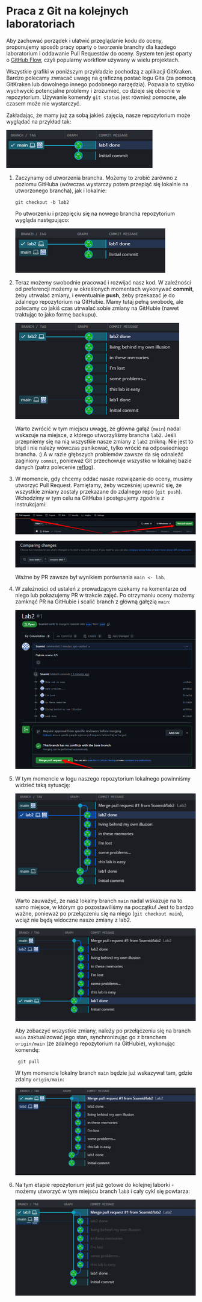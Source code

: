 # Praca z Git na kolejnych laboratoriach

Aby zachować porządek i ułatwić przeglądanie kodu do oceny, proponujemy sposób pracy oparty o tworzenie branchy dla każdego laboratorium i oddawanie Pull Requestów do oceny. System ten jest oparty o [GitHub Flow](https://docs.github.com/en/get-started/using-github/github-flow), czyli popularny workflow używany w wielu projektach. 

Wszystkie grafiki w poniższym przykładzie pochodzą z aplikacji GitKraken. Bardzo polecamy zwracać uwagę na graficzną postać logu Gita (za pomocą GitKraken lub dowolnego innego podobnego narzędzia). Pozwala to szybko wychwycić potencjalne problemy i zrozumieć, co dzieje się obecnie w repozytorium. Używanie komendy `git status` jest również pomocne, ale czasem może nie wystarczyć.

Zakładając, że mamy już za sobą jakieś zajęcia, nasze repozytorium może wyglądać na przykład tak:

![Stan repo po lab1](img/git1.png)

1. Zaczynamy od utworzenia brancha. Możemy to zrobić zarówno z poziomu GitHuba (wówczas wystarczy potem przepiąć się lokalnie na utworzonego brancha), jak i lokalnie:
    ```
    git checkout -b lab2
    ```
	Po utworzeniu i przepięciu się na nowego brancha repozytorium wygląda następująco:
	
	![Stan repo po utworzeniu brancha lab2](img/git2.png)

1. Teraz możemy swobodnie pracować i rozwijać nasz kod. W zależności od preferencji możemy w określonych momentach wykonywać **commit**, żeby utrwalać zmiany, i ewentualnie **push**, żeby przekazać je do zdalnego repozytorium na GitHubie. Mamy tutaj pełną swobodę, ale polecamy co jakiś czas utrwalać sobie zmiany na GitHubie (nawet traktując to jako formę backupu). 

	![Stan repo po wykonaniu szeregu zmian na branchu lab2](img/git3.png)

	Warto zwrócić w tym miejscu uwagę, że główna gałąź (`main`) nadal wskazuje na miejsce, z którego utworzyliśmy brancha `lab2`. Jeśli przepniemy się na nią wszystkie nasze zmiany z `lab2` znikną. Nie jest to błąd i nie należy wówczas panikować, tylko wrócić na odpowiedniego brancha. :) A w razie głębszych problemów zawsze da się odnaleźć zaginiony `commit`, ponieważ Git przechowuje wszystko w lokalnej bazie danych (patrz polecenie [reflog](https://git-scm.com/docs/git-reflog)). 

1. W momencie, gdy chcemy oddać nasze rozwiązanie do oceny, musimy utworzyć Pull Request. Pamiętamy, żeby wcześniej upewnić się, że wszystkie zmiany zostały przekazane do zdalnego repo (`git push`). Wchodzimy w tym celu na GitHuba i postępujemy zgodnie z instrukcjami:

	![Tworzenie Pull Request na GitHubie](img/git4.png)

	![Tworzenie Pull Request na GitHubie](img/git5.png)

	Ważne by PR zawsze był wynikiem porównania `main <- lab`. 

1. W zależności od ustaleń z prowadzącym czekamy na komentarze od niego lub pokazujemy PR w trakcie zajęć. Po otrzymaniu oceny możemy zamknąć PR na GitHubie i scalić branch z główną gałęzią `main`:

	![Wcielanie zmian do głównej gałęzi](img/git6.png)
	
1. W tym momencie w logu naszego repozytorium lokalnego powinniśmy widzieć taką sytuację:

	![Stan repo po scaleniu PR](img/git7.png)

    Warto zauważyć, że nasz lokalny branch `main` nadal wskazuje na to samo miejsce, w którym go pozostawiliśmy na początku! Jest to bardzo ważne, ponieważ po przełączeniu się na niego (`git checkout main`), wciąż nie będą widoczne nasze zmiany z lab2. 

	![Stan repo po przełączeniu się na lokalny main](img/git8.png)
	
	Aby zobaczyć wszystkie zmiany, należy po przełączeniu się na branch `main` zaktualizować jego stan, synchronizując go z branchem `origin/main` (ze zdalnego repozytorium na GitHubie), wykonując komendę:

	    git pull
	
	W tym momencie lokalny branch `main` będzie już wskazywał tam, gdzie zdalny `origin/main`:

	![Stan repo po zsynchronizowaniu main](img/git9.png)	
	
1. Na tym etapie repozytorium jest już gotowe do kolejnej laborki - możemy utworzyć w tym miejscu branch `lab3` i cały cykl się powtarza:

	![Stan repo po rozpoczęciu kolejnego lab](img/git10.png)	
